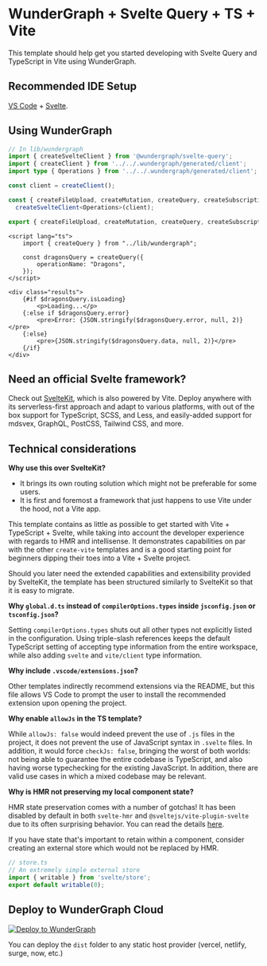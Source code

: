 # WunderGraph + Svelte Query + TS + Vite

This template should help get you started developing with Svelte Query and TypeScript in Vite using WunderGraph.

## Recommended IDE Setup

[VS Code](https://code.visualstudio.com/) + [Svelte](https://marketplace.visualstudio.com/items?itemName=svelte.svelte-vscode).

## Using WunderGraph

```ts
// In lib/wundergraph
import { createSvelteClient } from '@wundergraph/svelte-query';
import { createClient } from '../../.wundergraph/generated/client';
import type { Operations } from '../../.wundergraph/generated/client';

const client = createClient();

const { createFileUpload, createMutation, createQuery, createSubscription, getAuth, getUser, queryKey } =
  createSvelteClient<Operations>(client);

export { createFileUpload, createMutation, createQuery, createSubscription, getAuth, getUser, queryKey };
```

```svelte
<script lang="ts">
    import { createQuery } from "../lib/wundergraph";

    const dragonsQuery = createQuery({
        operationName: "Dragons",
    });
</script>

<div class="results">
    {#if $dragonsQuery.isLoading}
        <p>Loading...</p>
    {:else if $dragonsQuery.error}
        <pre>Error: {JSON.stringify($dragonsQuery.error, null, 2)}</pre>
    {:else}
        <pre>{JSON.stringify($dragonsQuery.data, null, 2)}</pre>
    {/if}
</div>
```

## Need an official Svelte framework?

Check out [SvelteKit](https://github.com/sveltejs/kit#readme), which is also powered by Vite. Deploy anywhere with its serverless-first approach and adapt to various platforms, with out of the box support for TypeScript, SCSS, and Less, and easily-added support for mdsvex, GraphQL, PostCSS, Tailwind CSS, and more.

## Technical considerations

**Why use this over SvelteKit?**

- It brings its own routing solution which might not be preferable for some users.
- It is first and foremost a framework that just happens to use Vite under the hood, not a Vite app.

This template contains as little as possible to get started with Vite + TypeScript + Svelte, while taking into account the developer experience with regards to HMR and intellisense. It demonstrates capabilities on par with the other `create-vite` templates and is a good starting point for beginners dipping their toes into a Vite + Svelte project.

Should you later need the extended capabilities and extensibility provided by SvelteKit, the template has been structured similarly to SvelteKit so that it is easy to migrate.

**Why `global.d.ts` instead of `compilerOptions.types` inside `jsconfig.json` or `tsconfig.json`?**

Setting `compilerOptions.types` shuts out all other types not explicitly listed in the configuration. Using triple-slash references keeps the default TypeScript setting of accepting type information from the entire workspace, while also adding `svelte` and `vite/client` type information.

**Why include `.vscode/extensions.json`?**

Other templates indirectly recommend extensions via the README, but this file allows VS Code to prompt the user to install the recommended extension upon opening the project.

**Why enable `allowJs` in the TS template?**

While `allowJs: false` would indeed prevent the use of `.js` files in the project, it does not prevent the use of JavaScript syntax in `.svelte` files. In addition, it would force `checkJs: false`, bringing the worst of both worlds: not being able to guarantee the entire codebase is TypeScript, and also having worse typechecking for the existing JavaScript. In addition, there are valid use cases in which a mixed codebase may be relevant.

**Why is HMR not preserving my local component state?**

HMR state preservation comes with a number of gotchas! It has been disabled by default in both `svelte-hmr` and `@sveltejs/vite-plugin-svelte` due to its often surprising behavior. You can read the details [here](https://github.com/rixo/svelte-hmr#svelte-hmr).

If you have state that's important to retain within a component, consider creating an external store which would not be replaced by HMR.

```ts
// store.ts
// An extremely simple external store
import { writable } from 'svelte/store';
export default writable(0);
```

## Deploy to WunderGraph Cloud

[![Deploy to WunderGraph](https://wundergraph.com/button)](https://cloud.wundergraph.com/new/clone?templateName=vite-svelte)

You can deploy the `dist` folder to any static host provider (vercel, netlify, surge, now, etc.)
